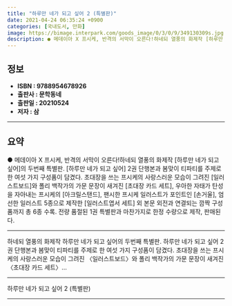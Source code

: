 ```yaml
---
title: "하루만 네가 되고 싶어 2 (특별판)"
date: 2021-04-24 06:35:24 +0900
categories: [국내도서, 만화]
image: https://bimage.interpark.com/goods_image/0/3/0/9/349130309s.jpg
description: ● 메데이아 X 프시케, 반격의 서막이 오른다!하네되 열풍의 화제작 [하루만 네가 되고 싶어]의 두번째 특별판. [하루만 네가 되고 싶어] 2권 단행본과 봄맞이 티파티를 주제로 한 여섯 가지 구성품이 담겼다. 초대장을 쓰는 프시케의 사랑스러운 모습이 그려진 [일러스트보드]와 폴리 백작
---
```


## **정보**

- **ISBN : 9788954678926**
- **출판사 : 문학동네**
- **출판일 : 20210524**
- **저자 : 삼**

------



## **요약**

●  메데이아 X 프시케, 반격의 서막이 오른다!하네되 열풍의 화제작 [하루만 네가 되고 싶어]의 두번째 특별판. [하루만 네가 되고 싶어] 2권 단행본과 봄맞이 티파티를 주제로 한 여섯 가지 구성품이 담겼다. 초대장을 쓰는 프시케의 사랑스러운 모습이 그려진 [일러스트보드]와 폴리 백작가의 가문 문장이 새겨진 [초대장 카드 세트], 우아한 자태가 탄성을 자아내는 프시케의 [아크릴스탠드], 팬시한 프시케 일러스트가 포인트인 [손거울], 엄선한 일러스트 5종으로 제작한 [일러스트엽서 세트] 외 본문 외전과 연결되는 깜짝 구성품까지 총 6종 수록. 전량 품절된 1권 특별판과 마찬가지로 한정 수량으로 제작, 판매된다.

------

하네되 열풍의 화제작 하루만 네가 되고 싶어의 두번째 특별판. 하루만 네가 되고 싶어 2권 단행본과 봄맞이 티파티를 주제로 한 여섯 가지 구성품이 담겼다. 초대장을 쓰는 프시케의 사랑스러운 모습이 그려진 〈일러스트보드〉와 폴리 백작가의 가문 문장이 새겨진 〈초대장 카드 세트〉... 

------


하루만 네가 되고 싶어 2 (특별판) 

------


